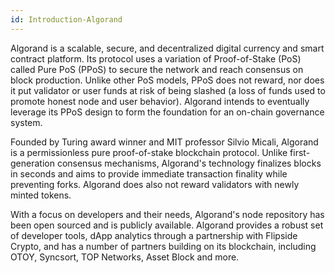 ```yaml
---
id: Introduction-Algorand
---
```

Algorand is a scalable, secure, and decentralized digital currency and smart contract platform. Its protocol uses a variation of Proof-of-Stake (PoS) called Pure PoS (PPoS) to secure the network and reach consensus on block production. Unlike other PoS models, PPoS does not reward, nor does it put validator or user funds at risk of being slashed (a loss of funds used to promote honest node and user behavior). Algorand intends to eventually leverage its PPoS design to form the foundation for an on-chain governance system.

Founded by Turing award winner and MIT professor Silvio Micali, Algorand is a permissionless pure proof-of-stake blockchain protocol. Unlike first-generation consensus mechanisms, Algorand's technology finalizes blocks in seconds and aims to provide immediate transaction finality while preventing forks. Algorand does also not reward validators with newly minted tokens. 

With a focus on developers and their needs, Algorand's node repository has been open sourced and is publicly available. Algorand provides a robust set of developer tools, dApp analytics through a partnership with Flipside Crypto, and has a number of partners building on its blockchain, including OTOY, Syncsort, TOP Networks, Asset Block and more.
